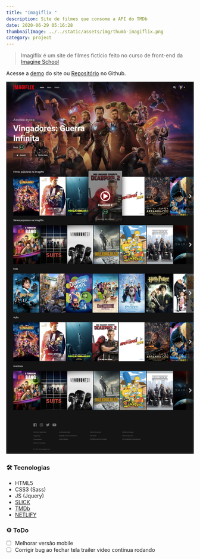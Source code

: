 ```yaml
---
title: "Imagiflix "
description: Site de filmes que consome a API do TMDb
date: 2020-06-29 05:16:28
thumbnailImage: ../../static/assets/img/thumb-imagiflix.png
category: project
---
```


> Imagiflix é um site de filmes fictício feito no curso de front-end da [Imagine School](http://imagineschool.com.br/)

Acesse a [demo](https://imagiflix.netlify.app) do site ou [Repositório](https://github.com/GuiSAlmeida/imagiflix) no Github.

![Layout](../../static/assets/img/imagiflix-layout.jpg)

### 🛠️ **Tecnologias**
* HTML5
* CSS3 (Sass)
* JS (Jquery)
* [SLICK](http://kenwheeler.github.io/slick/)
* [TMDb](https://www.themoviedb.org)
* [NETLIFY](https://www.netlify.com/)

### ⚙️ **ToDo**
* [ ] Melhorar versão mobile
* [ ] Corrigir bug ao fechar tela trailer video continua rodando
